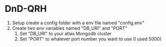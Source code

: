 # DnD-QRH

1. Setup create a config folder with a env file named "config.env"
2. Create two env variables named "DB_URI" and "PORT"
   1. Set "DB_URI" to your atlas Mongodb cluster
   2. Set "PORT" to whatever port number you want to use (I used 5000)
    
